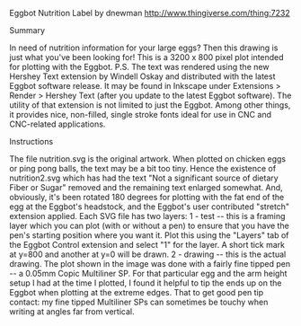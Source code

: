 Eggbot Nutrition Label
by dnewman
http://www.thingiverse.com/thing:7232

Summary

In need of nutrition information for your large eggs? Then this drawing is just what you've been looking for!
This is a 3200 x 800 pixel plot intended for plotting with the Eggbot.
P.S. The text was rendered using the new Hershey Text extension by Windell Oskay and distributed with the latest Eggbot software release. It may be found in Inkscape under Extensions > Render > Hershey Text (after you update to the latest Eggbot software). The utility of that extension is not limited to just the Eggbot. Among other things, it provides nice, non-filled, single stroke fonts ideal for use in CNC and CNC-related applications.

Instructions

The file nutrition.svg is the original artwork. When plotted on chicken eggs or ping pong balls, the text may be a bit too tiny. Hence the existence of nutrition2.svg which has had the text "Not a significant source of dietary Fiber or Sugar" removed and the remaining text enlarged somewhat. And, obviously, it's been rotated 180 degrees for plotting with the fat end of the egg at the Eggbot's headstock, and the Eggbot's user contributed "stretch" extension applied.
Each SVG file has two layers:
1 - test -- this is a framing layer which you can plot (with or without a pen) to ensure that you have the pen's starting position where you want it. Plot this using the "Layers" tab of the Eggbot Control extension and select "1" for the layer. A short tick mark at y=800 and another at y=0 will be drawn.
2 - drawing -- this is the actual drawing.
The plot shown in the image was done with a fairly fine tipped pen -- a 0.05mm Copic Multiliner SP. For that particular egg and the arm height setup I had at the time I plotted, I found it helpful to tip the ends up on the Eggbot when plotting at the extreme edges. That to get good pen tip contact: my fine tipped Multiliner SPs can sometimes be touchy when writing at angles far from vertical.